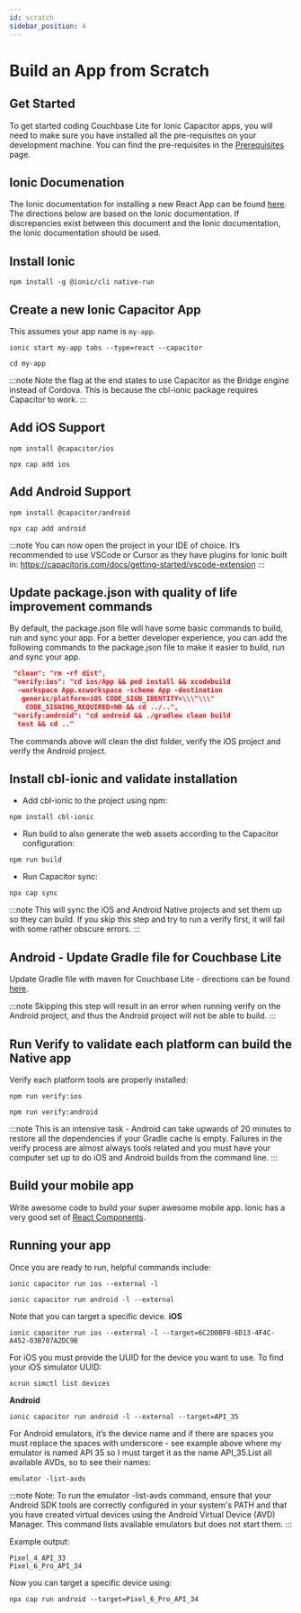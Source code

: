 ```yaml
---
id: scratch 
sidebar_position: 4
---
```


# Build an App from Scratch 

## Get Started

To get started coding Couchbase Lite for Ionic Capacitor apps, you will need to make sure you have installed all the pre-requisites on your development machine.  You can find the pre-requisites in the [Prerequisites](./prerequisties.md) page.

## Ionic Documenation 
The Ionic documentation for installing a new React App can be found [here](https://ionicframework.com/docs/react/your-first-app).  The directions below are based on the Ionic documentation.  If discrepancies exist between this document and the Ionic documentation, the Ionic documentation should be used.

## Install Ionic

```shell
npm install -g @ionic/cli native-run
```

## Create a new Ionic Capacitor App

This assumes your app name is `my-app`.

```shell
ionic start my-app tabs --type=react --capacitor

cd my-app 
```

:::note
Note the flag at the end states to use Capacitor as the Bridge engine instead of Cordova. This is because the cbl-ionic package requires Capacitor to work.
:::

## Add iOS Support
```shell
npm install @capacitor/ios

npx cap add ios
```

## Add Android Support
```shell
npm install @capacitor/android

npx cap add android
```

:::note
You can now open the project in your IDE of choice. It’s recommended to use VSCode or Cursor as they have plugins for Ionic built in: https://capacitorjs.com/docs/getting-started/vscode-extension
:::

## Update package.json with quality of life improvement commands
By default, the package.json file will have some basic commands to build, run and sync your app.  For a better developer experience, you can add the following commands to the package.json file to make it easier to build, run and sync your app.

```json
 "clean": "rm -rf dist",
 "verify:ios": "cd ios/App && pod install && xcodebuild
  -workspace App.xcworkspace -scheme App -destination
   generic/platform=iOS CODE_SIGN_IDENTITY=\\\"\\\"
    CODE_SIGNING_REQUIRED=NO && cd ../..",
 "verify:android": "cd android && ./gradlew clean build
  test && cd .."
```
The commands above will clean the dist folder, verify the iOS project and verify the Android project.

## Install cbl-ionic and validate installation 

 - Add cbl-ionic to the project using npm:

```shell
npm install cbl-ionic
```
 - Run build to also generate the web assets according to the Capacitor configuration:

```shell
npm run build
```
- Run Capacitor sync:

```shell
npx cap sync
```

:::note
This will sync the iOS and Android Native projects and set them up so they can build. If you skip this step and try to run a verify first, it will fail with some rather obscure errors. 
:::

## Android - Update Gradle file for Couchbase Lite 

Update Gradle file with maven for Couchbase Lite - directions can be found [here](./install#android---update-the-all-projects-gradle-file).

:::note
Skipping this step will result in an error when running verify on the Android project, and thus the Android project will not be able to build.
:::

## Run Verify to validate each platform can build the Native app

Verify each platform tools are properly installed:

```shell
npm run verify:ios

npm run verify:android
```
:::note
This is an intensive task - Android can take upwards of 20 minutes to restore all the dependencies if your Gradle cache is empty.  Failures in the verify process are almost always tools related and you must have your computer set up to do iOS and Android builds from the command line.
:::

## Build your mobile app 

Write awesome code to build your super awesome mobile app. Ionic has a very good set of [React Components](https://ionicframework.com/react).

## Running your app 

Once you are ready to run, helpful commands include:


```shell
ionic capacitor run ios --external -l 

ionic capacitor run android -l --external
```

Note that you can target a specific device.
**iOS**
```shell
ionic capacitor run ios --external -l --target=6C2D0BF0-6D13-4F4C-A452-03B707A2DC9B
```

For iOS you must provide the UUID for the device you want to use. To find your iOS simulator UUID:

```shell
xcrun simctl list devices
```

**Android**
```shell
ionic capacitor run android -l --external --target=API_35
```

For Android emulators, it’s the device name and if there are spaces you must replace the spaces with underscore - see example above where my emulator is named API 35 so I must target it as the name API_35.List all available AVDs, so to see their names:  

```shell
emulator -list-avds
```

:::note
Note: To run the emulator -list-avds command, ensure that your Android SDK tools are correctly configured in your system's PATH and that you have created virtual devices using the Android Virtual Device (AVD) Manager. This command lists available emulators but does not start them.
:::

Example output:

```
Pixel_4_API_33
Pixel_6_Pro_API_34
```

Now you can target a specific device using: 

```shell
npx cap run android --target=Pixel_6_Pro_API_34
```
